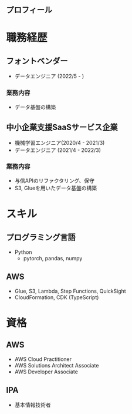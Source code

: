 ## プロフィール

# 職務経歴

## フォントベンダー

- データエンジニア (2022/5 - )

### 業務内容

- データ基盤の構築

## 中小企業支援SaaSサービス企業

- 機械学習エンジニア(2020/4 - 2021/3)
- データエンジニア (2021/4 - 2022/3)

### 業務内容

- 与信APIのリファクタリング、保守
- S3, Glueを用いたデータ基盤の構築

# スキル

## プログラミング言語

- Python
  - pytorch, pandas, numpy

## AWS

- Glue, S3, Lambda, Step Functions, QuickSight
- CloudFormation, CDK (TypeScript)

# 資格

## AWS

- AWS Cloud Practitioner
- AWS Solutions Architect Associate
- AWS Developer Associate

## IPA

- 基本情報技術者

